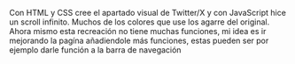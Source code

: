 Con HTML y CSS cree el apartado visual de Twitter/X y con JavaScript hice un scroll infinito. Muchos de los colores que use los agarre del original.
Ahora mismo esta recreación no tiene muchas funciones, mi idea es ir mejorando la pagína añadiendole más funciones, estas pueden ser por ejemplo darle función a la barra de navegación
